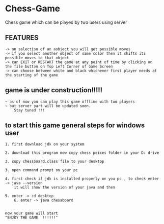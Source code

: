 # Chess-Game
Chess game which can be played by two users using server

## FEATURES
	-> on selection of an aobject you will get possible moves 
	-> if you select another object of same color then it shifts its possible moves to that object
	-> can EXIT or RESTART the game at any point of time by clicking on the file button on Top Left Corner of Game Screen
	-> can choose between white and black whichever first player needs at the starting of the game
	
## game is under construction!!!!!
	~ as of now you can play this game offline with two players 
	~ but server part will be updated soon. 
		Stay tuned !!!

## to start this game general steps for windows user

	1. first download jdk on your system  

	2. download this program now copy chess peices folder in your D: drive

	3. copy chessboard.class file to your desktop

	3. open command prompt on your pc

	4. first check if jdk is installed properly on you pc , to check enter -> java --version
		it will show the version of your java and then

	5. enter -> cd desktop  
    	6. enter -> java chessboard


	now your game will start 
	"ENJOY THE GAME  !!!!!!"

